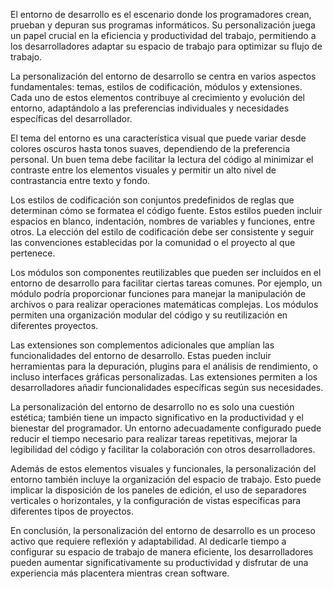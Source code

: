 El entorno de desarrollo es el escenario donde los programadores crean, prueban y depuran sus programas informáticos. Su personalización juega un papel crucial en la eficiencia y productividad del trabajo, permitiendo a los desarrolladores adaptar su espacio de trabajo para optimizar su flujo de trabajo.

La personalización del entorno de desarrollo se centra en varios aspectos fundamentales: temas, estilos de codificación, módulos y extensiones. Cada uno de estos elementos contribuye al crecimiento y evolución del entorno, adaptándolo a las preferencias individuales y necesidades específicas del desarrollador.

El tema del entorno es una característica visual que puede variar desde colores oscuros hasta tonos suaves, dependiendo de la preferencia personal. Un buen tema debe facilitar la lectura del código al minimizar el contraste entre los elementos visuales y permitir un alto nivel de contrastancia entre texto y fondo.

Los estilos de codificación son conjuntos predefinidos de reglas que determinan cómo se formatea el código fuente. Estos estilos pueden incluir espacios en blanco, indentación, nombres de variables y funciones, entre otros. La elección del estilo de codificación debe ser consistente y seguir las convenciones establecidas por la comunidad o el proyecto al que pertenece.

Los módulos son componentes reutilizables que pueden ser incluidos en el entorno de desarrollo para facilitar ciertas tareas comunes. Por ejemplo, un módulo podría proporcionar funciones para manejar la manipulación de archivos o para realizar operaciones matemáticas complejas. Los módulos permiten una organización modular del código y su reutilización en diferentes proyectos.

Las extensiones son complementos adicionales que amplían las funcionalidades del entorno de desarrollo. Estas pueden incluir herramientas para la depuración, plugins para el análisis de rendimiento, o incluso interfaces gráficas personalizadas. Las extensiones permiten a los desarrolladores añadir funcionalidades específicas según sus necesidades.

La personalización del entorno de desarrollo no es solo una cuestión estética; también tiene un impacto significativo en la productividad y el bienestar del programador. Un entorno adecuadamente configurado puede reducir el tiempo necesario para realizar tareas repetitivas, mejorar la legibilidad del código y facilitar la colaboración con otros desarrolladores.

Además de estos elementos visuales y funcionales, la personalización del entorno también incluye la organización del espacio de trabajo. Esto puede implicar la disposición de los paneles de edición, el uso de separadores verticales o horizontales, y la configuración de vistas específicas para diferentes tipos de proyectos.

En conclusión, la personalización del entorno de desarrollo es un proceso activo que requiere reflexión y adaptabilidad. Al dedicarle tiempo a configurar su espacio de trabajo de manera eficiente, los desarrolladores pueden aumentar significativamente su productividad y disfrutar de una experiencia más placentera mientras crean software.

